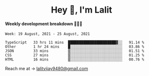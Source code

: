 <h1 align="center">Hey 👋, I'm Lalit</h1>

#### Weekly development breakdown 👨🏻‍💻
<!--START_SECTION:waka-->
```text
Week: 19 August, 2021 - 25 August, 2021

TypeScript   33 hrs 11 mins  ██████████████████████▓░░   91.14 % 
Other        1 hr 24 mins    █░░░░░░░░░░░░░░░░░░░░░░░░   03.86 % 
JSON         33 mins         ▒░░░░░░░░░░░░░░░░░░░░░░░░   01.51 % 
CSS          27 mins         ▒░░░░░░░░░░░░░░░░░░░░░░░░   01.25 % 
HTML         16 mins         ▒░░░░░░░░░░░░░░░░░░░░░░░░   00.76 % 
```
<!--END_SECTION:waka-->

Reach me at → lalitvijay9480@gmail.com
